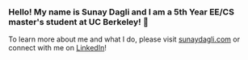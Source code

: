 ### Hello! My name is Sunay Dagli and I am a 5th Year EE/CS master's student at UC Berkeley! 👋

To learn more about me and what I do, please visit [sunaydagli.com](http://sunaydagli.com/) or connect with me on [LinkedIn](https://linkedin.com/in/sunaydagli)!
<!--
**sunaydagli/sunaydagli** is a ✨ _special_ ✨ repository because its `README.md` (this file) appears on your GitHub profile.

Here are some ideas to get you started:

- 🔭 I’m currently working on ...
- 🌱 I’m currently learning ...
- 👯 I’m looking to collaborate on ...
- 🤔 I’m looking for help with ...
- 💬 Ask me about ...
- 📫 How to reach me: ...
- 😄 Pronouns: ...
- ⚡ Fun fact: ...
-->
